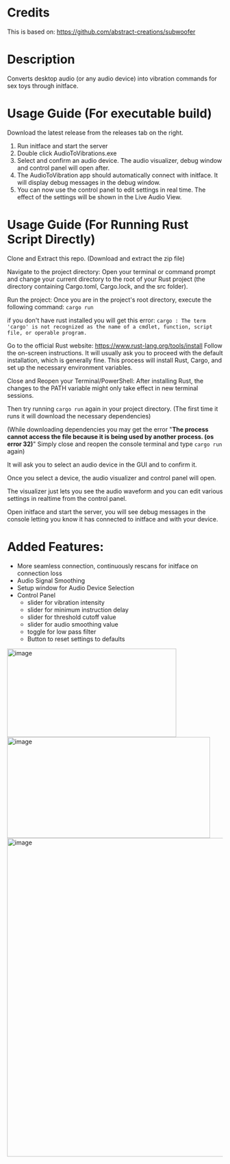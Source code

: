 # Credits
This is based on: https://github.com/abstract-creations/subwoofer

# Description
Converts desktop audio (or any audio device) into vibration commands for sex toys through initface.

# Usage Guide (For executable build)
Download the latest release from the releases tab on the right.
1. Run initface and start the server
2. Double click AudioToVibrations.exe
3. Select and confirm an audio device. The audio visualizer, debug window and control panel will open after.
4. The AudioToVibration app should automatically connect with initface. It will display debug messages in the debug window.
6. You can now use the control panel to edit settings in real time. The effect of the settings will be shown in the Live Audio View.

# Usage Guide (For Running Rust Script Directly)
Clone and Extract this repo. (Download and extract the zip file)

Navigate to the project directory: Open your terminal or command prompt and change your current directory to the root of your Rust project (the directory containing Cargo.toml, Cargo.lock, and the src folder).

Run the project: Once you are in the project's root directory, execute the following command:
```cargo run```

if you don't have rust installed you will get this error:
```cargo : The term 'cargo' is not recognized as the name of a cmdlet, function, script file, or operable program. ```

Go to the official Rust website: https://www.rust-lang.org/tools/install
Follow the on-screen instructions. It will usually ask you to proceed with the default installation, which is generally fine. This process will install Rust, Cargo, and set up the necessary environment variables.

Close and Reopen your Terminal/PowerShell: After installing Rust, the changes to the PATH variable might only take effect in new terminal sessions.

Then try running ```cargo run``` again in your project directory. (The first time it runs it will download the necessary dependencies)

(While downloading dependencies you may get the error "**The process cannot access the file because it is being used by another process. (os error 32)**" Simply close and reopen the console terminal and type ```cargo run``` again)

It will ask you to select an audio device in the GUI and to confirm it.

Once you select a device, the audio visualizer and control panel will open.

The visualizer just lets you see the audio waveform and you can edit various settings in realtime from the control panel.

Open initface and start the server, you will see debug messages in the console letting you know it has connected to initface and with your device.

# Added Features:
- More seamless connection, continuously rescans for initface on connection loss
- Audio Signal Smoothing
- Setup window for Audio Device Selection
- Control Panel
  - slider for vibration intensity
  - slider for minimum instruction delay
  - slider for threshold cutoff value
  - slider for audio smoothing value
  - toggle for low pass filter
  - Button to reset settings to defaults

<img width="395" height="206" alt="image" src="https://github.com/user-attachments/assets/06e0ab62-2faf-46b7-9eb6-69468e5c227b" />

<img width="474" height="235" alt="image" src="https://github.com/user-attachments/assets/60f336df-1f49-4385-92d5-5422fb78d590" />

<img width="1279" height="742" alt="image" src="https://github.com/user-attachments/assets/08ecc4ac-2066-4abe-ba8a-abc6af6dcbd7" />



